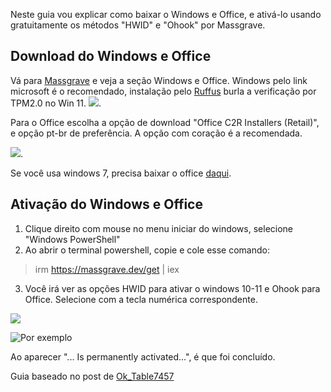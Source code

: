 Neste guia vou explicar como baixar o Windows e Office, e ativá-lo usando gratuitamente os métodos "HWID" e "Ohook" por Massgrave.

## Download do Windows e Office

Vá para [Massgrave](https://massgrave.dev/genuine-installation-media.html) e veja a seção Windows e Office. Windows pelo link microsoft é o recomendado, instalação pelo [Ruffus](https://tecnoblog.net/responde/como-instalar-o-windows-11-mesmo-sem-tpm-2-0-no-pc/) burla a verificação por TPM2.0 no Win 11. ![](https://i.ibb.co/znYvXdM/image.png).

Para o Office escolha a opção de download "Office C2R Installers (Retail)", e opção pt-br de preferência. A opção com coração é a recomendada. 

![](https://i.ibb.co/Ydsb956/image.png).

Se você usa windows 7, precisa baixar o office [daqui](https://massgrave.dev/office_msi_links.html).

## Ativação do Windows e Office

1. Clique direito com mouse no menu iniciar do windows, selecione "Windows PowerShell"
2. Ao abrir o terminal powershell, copie e cole esse comando:  
>irm https://massgrave.dev/get | iex
3. Você irá ver as opções HWID para ativar o windows 10-11 e Ohook para Office. Selecione com a tecla numérica correspondente.

![](https://massgrave.dev/images/MAS_AIO.png)

![Por exemplo](https://massgrave.dev/images/MAS_HWID.png)

Ao aparecer "... Is permanently activated...", é que foi concluído.

Guia baseado no post de [Ok_Table7457](https://www.reddit.com/r/Piracy/comments/1814gmp/guide_how_to_pirate_microsoft_office_properly/)
